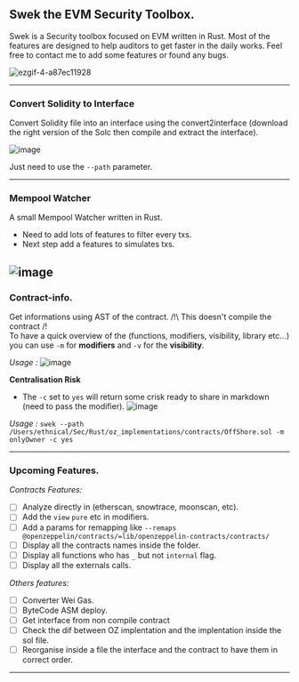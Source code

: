 ## Swek the EVM Security Toolbox.

Swek is a Security toolbox focused on EVM written in Rust. 
Most of the features are designed to help auditors to get faster in the daily works. 
Feel free to contact me to add some features or found any bugs.


![ezgif-4-a87ec11928](https://user-images.githubusercontent.com/23560242/196544426-0aa7462d-7d73-4a58-89f4-1f7136a406b9.gif)



---
### Convert Solidity to Interface

Convert Solidity file into an interface using the convert2interface (download the right version of the Solc then compile and extract the interface).

![image](https://user-images.githubusercontent.com/23560242/178570537-8974f67c-baa6-4e8d-b2e9-c4f8ad5ca9e5.png)

Just need to use the `--path` parameter.

---
### Mempool Watcher

A small Mempool Watcher written in Rust.

- Need to add lots of features to filter every txs.
- Next step add a features to simulates txs.

![image](https://user-images.githubusercontent.com/23560242/179367699-286e92ac-ce70-4f6e-9e20-434d8b565972.png)
---
### Contract-info.

Get informations using AST of the contract. 
/!\ This doesn't compile the contract /!\
To have a quick overview of the (functions, modifiers, visibility, library etc...) you can use `-m` for **modifiers** and `-v` for the **visibility**.

_Usage :_
![image](https://user-images.githubusercontent.com/23560242/196519295-c9881b79-602d-43eb-bed8-bd8726750d3c.png)

**Centralisation Risk**
- The `-c` set to `yes` will return some crisk ready to share in markdown (need to pass the modifier).
 ![image](https://user-images.githubusercontent.com/23560242/197516359-611afd0f-c342-4ca2-87fd-adeb56b764a7.png)

_Usage :_
`swek --path /Users/ethnical/Sec/Rust/oz_implementations/contracts/OffShore.sol -m onlyOwner -c yes`

----
### Upcoming Features.

_Contracts Features:_
- [ ] Analyze directly in (etherscan, snowtrace, moonscan, etc).
- [ ] Add the `view` `pure` etc in modifiers.
- [ ] Add a params for remapping like `--remaps @openzeppelin/contracts/=lib/openzeppelin-contracts/contracts/`
- [ ] Display all the contracts names inside the folder.
- [ ] Display all functions who has `_` but not `internal` flag.
- [ ] Display all the externals calls.

_Others features:_

- [ ] Converter Wei Gas.
- [ ] ByteCode ASM deploy.
- [ ] Get interface from non compile contract
- [ ] Check the dif between OZ implentation and the implentation inside the sol file.
- [ ] Reorganise inside a file the interface and the contract to have them in correct order.
---
